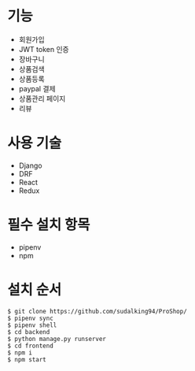 # 기능

- 회원가입
- JWT token 인증
- 장바구니
- 상품검색
- 상품등록
- paypal 결제
- 상품관리 페이지
- 리뷰

# 사용 기술

- Django
- DRF
- React
- Redux

# 필수 설치 항목

- pipenv
- npm

# 설치 순서

```
$ git clone https://github.com/sudalking94/ProShop/
$ pipenv sync
$ pipenv shell
$ cd backend
$ python manage.py runserver
$ cd frontend
$ npm i
$ npm start
```
